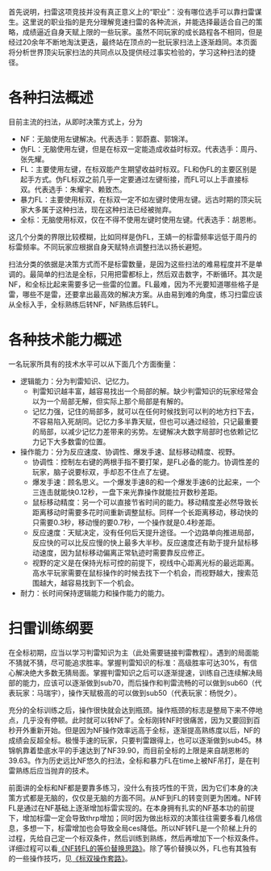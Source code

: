 首先说明，扫雷这项竞技并没有真正意义上的“职业”：没有哪位选手可以靠扫雷谋生。这里说的职业指的是充分理解竞速扫雷的各种流派，并能选择最适合自己的策略，成绩逼近自身天赋上限的一些玩家。虽然不同玩家的成长路程各不相同，但是经过20余年不断地淘汰更迭，最终站在顶点的一批玩家扫法上逐渐趋同。本页面将分析世界顶尖玩家扫法的共同点以及提供经过事实检验的，学习这种扫法的捷径。

# 各种扫法概述
目前主流的扫法，从即时决策方式上，分为
- NF：无脑使用左键解决。代表选手：郭蔚嘉、郭锦洋。
- 伪FL：无脑使用左键，但是在标双一定能造成收益时标双。代表选手：周丹、张先耀。
- FL：主要使用左键，在标双能产生期望收益时标双。FL和伪FL的主要区别是起手方式。伪FL标双之前几乎一定要通过左键衔接，而FL可以上手直接标双。代表选手：朱耀宇、赖致杰。
- 暴力FL：主要使用标双，在标双一定不如左键时使用左键。远古时期的顶尖玩家大多属于这种扫法，现在这种扫法已经被抛弃。
- 全标：无脑使用标双，仅在不得不使用左键时使用左键。代表选手：胡恩彬。

这几个分类的界限比较模糊，比如同样是伪FL，王婧一的标雷频率远低于周丹的标雷频率。不同玩家应根据自身天赋特点调整扫法以扬长避短。

扫法分类的依据是决策方式而不是标雷数量，是因为这些扫法的难易程度并不是单调的。最简单的扫法是全标，只用把雷都标上，然后双击数字，不断循环。其次是NF，和全标比起来需要多记一些雷的位置。FL最难，因为不光要知道哪些格子是雷，哪些不是雷，还要拿出最高效的解决方案。从由易到难的角度，练习扫雷应该从全标入手，全标熟练后转NF，NF熟练后转FL。

# 各种技术能力概述
一名玩家所具有的技术水平可以从下面几个方面衡量：
- 逻辑能力：分为判雷知识、记忆力。
  - 判雷知识越丰富，越容易找出一个局部的解。缺少判雷知识的玩家经常会以为一个局部无解，但实际上那个局部是有解的。
  - 记忆力强，记住的局部多，就可以在任何时候找到可以判的地方扫下去，不容易陷入死胡同。记忆力多半靠天赋，但也可以通过经验，只记最重要的局部，以减少记忆力差带来的劣势。左键解决大数字局部时也依赖记忆力记下大多数雷的位置。
- 操作能力：分为反应速度、协调性、爆发手速、鼠标移动精度、视野。
  - 协调性：控制左右键的两根手指不要打架，是FL必备的能力。协调性差的玩家，脑子说要标双，手却忍不住点了左键。
  - 爆发手速：顾名思义。一个爆发手速8的和一个爆发手速6的比起来，一个三连击就能快0.12秒，一盘下来光靠操作就能拉开数秒差距。
  - 鼠标移动精度：另一个可以直接节省时间的能力。移动精度差必然导致长距离移动时需要多花时间重新调整鼠标。同样一个长距离移动，移动快的只需要0.3秒，移动慢的要0.7秒，一个操作就是0.4秒差距。
  - 反应速度：天赋决定，没有任何后天提升途径。一个边路单向推进局部，反应快的可以比反应慢的快上最多大半秒。反应速度还有助于提升鼠标移动速度，因为鼠标移动偏离正常轨迹时需要靠反应修正。
  - 视野的定义是在保持光标可控的前提下，视线中心距离光标的最远距离。高水平玩家需要在鼠标操作的时候去找下一个机会，而视野越大，搜索范围越大，越容易找到下一个机会。
- 耐力：长时间保持逻辑能力和操作能力的能力。

# 扫雷训练纲要
在全标初期，应当以学习判雷知识为主（此处需要链接判雷教程）。遇到的局面能不猜就不猜，尽可能追求胜率。掌握判雷知识的标准：高级胜率可达30%，有信心解决绝大多数无猜局面。掌握判雷知识之后可以逐渐提速，训练自己连续解决局部的能力，应该可以逐渐做到sub70，而后操作和判雷流畅的可以做到sub60（代表玩家：马瑞宇），操作天赋极高的可以做到sub50（代表玩家：杨悦夕）。

充分的全标训练之后，操作很快就会达到瓶颈。操作瓶颈的标志是整局下来不停地点，几乎没有停顿。此时就可以转NF了。全标刚转NF时很痛苦，因为又要回到百秒开外重新开始。但是因为NF操作效率远高于全标，逐渐提高熟练度以后，NF的成绩会反超全标。极慢手速的玩家，只要判雷跟得上，也可以逐渐做到sub45。林锦帆靠着垫底水平的手速达到了NF39.90，而目前全标的上限是来自胡恩彬的39.63。作为历史远比NF悠久的扫法，全标和暴力FL在time上被NF吊打，是在判雷熟练后应当抛弃的技术。

前面讲的全标和NF都是要靠多练习，没什么有技巧性的干货，因为它们本身的决策方式都是无脑的，仅仅是无脑的方面不同。从NF到FL的转变则更为困难。NF转FL是通过在NF基础上逐渐增加标雷实现的。在本身拥有扎实的NF基本功的前提下，增加标雷一定会导致thrp增加；同时因为做出标双的决策往往需要多看几格信息，多想一下，标雷增加也会导致全局ces降低。所以NF转FL是一个阶梯上升的过程，先给自己定一个标双条件，然后训练到熟练，然后再增加下一个标双条件。详细过程可以看[《NF转FL的等价替换思路》](https://github.com/putianyi889/Minesweeper-makes-me-happy/wiki/NF%E8%BD%ACFL%E7%9A%84%E7%AD%89%E4%BB%B7%E6%9B%BF%E6%8D%A2%E6%80%9D%E8%B7%AF)。除了等价替换以外，FL也有其独有的一些操作技巧，见[《标双操作套路》](https://github.com/putianyi889/Minesweeper-makes-me-happy/wiki/%E6%93%8D%E4%BD%9C%E6%96%B9%E6%B3%95%E5%8F%8A%E5%A5%97%E8%B7%AF#%E6%A0%87%E5%8F%8C%E6%93%8D%E4%BD%9C%E5%A5%97%E8%B7%AF)。
